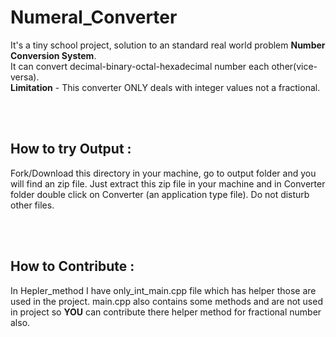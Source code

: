 # Numeral_Converter
It's a tiny school project, solution to an standard real world problem <b>Number Conversion System</b>.
<br>It can convert decimal-binary-octal-hexadecimal number each other(vice-versa).
<br><b>Limitation</b> - This converter ONLY deals with integer values not a fractional.

<br><br>
## How to try Output :
Fork/Download this directory in your machine, go to output folder and you will find an zip file. Just extract this zip file in your machine and in Converter folder double click on Converter (an application type file).
Do not disturb other files.

<br><br>
## How to Contribute :
In Hepler_method I have only_int_main.cpp file which has helper those are used in the project. main.cpp also contains some methods and are not used in project so <b>YOU</b> can contribute there helper method for fractional number also. 
